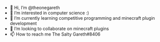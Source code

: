 - 👋 Hi, I’m @theonegareth
- 👀 I’m interested in computer science :)
- 🌱 I’m currently learning competitive programming and minecraft plugin development
- 💞️ I’m looking to collaborate on minecraft plugins
- 📫 How to reach me The Salty Gareth#8406

<!---
theonegareth/theonegareth is a ✨ special ✨ repository because its `README.md` (this file) appears on your GitHub profile.
You can click the Preview link to take a look at your changes.
--->
